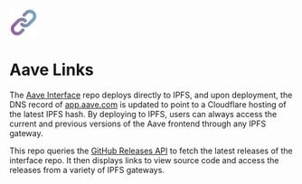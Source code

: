 <img src="https://github.com/defispartan/aave-links/blob/master/public/urls.png" width="50" height="50">

# Aave Links
 
 The [Aave Interface](https://github.com/aave/interface) repo deploys directly to IPFS, and upon deployment, the DNS record of [app.aave.com](https://app.aave.com) is updated to point to a Cloudflare hosting of the latest IPFS hash. By deploying to IPFS, users can always access the current and previous versions of the Aave frontend through any IPFS gateway. 

 This repo queries the [GitHub Releases API](https://docs.github.com/en/rest/releases/releases) to fetch the latest releases of the interface repo. It then displays links to view source code and access the releases from a variety of IPFS gateways.
